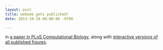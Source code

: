 ```yaml
---
layout: post
title: webweb gets published!
date: 2013-10-10 00:00:00 -0700

---
```


in [a paper in PLoS Computational Biology](http://www.ploscompbiol.org/article/info:doi/10.1371/journal.pcbi.1003268), along with [interactive versions of all published figures](http://danlarremore.com/var).
